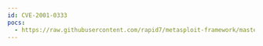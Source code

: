 ```yaml
---
id: CVE-2001-0333
pocs:
  - https://raw.githubusercontent.com/rapid7/metasploit-framework/master/modules/exploits/windows/iis/ms01_026_dbldecode.rb
---
```

